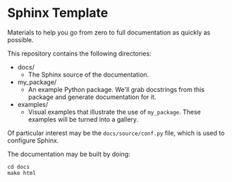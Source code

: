 # Sphinx Template

Materials to help you go from zero to full documentation as quickly as possible.

This repository contains the following directories:

* docs/
  * The Sphinx source of the documentation.
* my_package/
  * An example Python package.  We'll grab docstrings from this package and generate documentation for it.
* examples/
  * Visual examples that illustrate the use of `my_package`.  These examples will be turned into a gallery.

Of particular interest may be the `docs/source/conf.py` file, which is used to
configure Sphinx.

The documentation may be built by doing:

```
cd docs
make html
```
